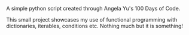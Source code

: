 A simple python script created through Angela Yu's 100 Days of Code.

This small project showcases my use of functional programming with dictionaries, iterables, conditions etc. Nothing much but it is something!

